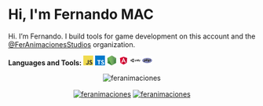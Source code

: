 # Hi, I'm Fernando MAC

Hi. I’m Fernando. I build tools for game development on this account and the [@FerAnimacionesStudios](https://github.com/FerAnimacionesStudios) organization.


**Languages and Tools:** 
<code><img height="20" src="https://raw.githubusercontent.com/github/explore/80688e429a7d4ef2fca1e82350fe8e3517d3494d/topics/javascript/javascript.png"></code>
<code><img height="20" src="https://raw.githubusercontent.com/github/explore/80688e429a7d4ef2fca1e82350fe8e3517d3494d/topics/typescript/typescript.png"></code>
<code><img height="20" src="https://raw.githubusercontent.com/github/explore/80688e429a7d4ef2fca1e82350fe8e3517d3494d/topics/nodejs/nodejs.png"></code>
<code><img height="20" src="https://raw.githubusercontent.com/github/explore/80688e429a7d4ef2fca1e82350fe8e3517d3494d/topics/angular/angular.png"></code>
<code><img height="20" src="https://raw.githubusercontent.com/github/explore/80688e429a7d4ef2fca1e82350fe8e3517d3494d/topics/unity/unity.png"></code>
<code><img height="20" src="https://raw.githubusercontent.com/github/explore/ccc16358ac4530c6a69b1b80c7223cd2744dea83/topics/php/php.png"></code>

<p align="center"> <img src="https://github-readme-stats.vercel.app/api?username=feranimaciones&show_icons=true" alt="feranimaciones" /> </p>



<p align="center">
<a href="https://twitter.com/feranimaciones" target="blank"><img align="center" src="https://cdn.jsdelivr.net/npm/simple-icons@3.0.1/icons/twitter.svg" alt="feranimaciones" height="20" width="20" /></a>
<a href="https://www.youtube.com/c/feranimaciones" target="blank"><img align="center" src="https://cdn.jsdelivr.net/npm/simple-icons@3.0.1/icons/youtube.svg" alt="feranimaciones" height="20" width="20" /></a>
</p>


<!--
**FerAnimaciones/FerAnimaciones** is a ✨ _special_ ✨ repository because its `README.md` (this file) appears on your GitHub profile.

Here are some ideas to get you started:

- 🔭 I’m currently working on ...
- 🌱 I’m currently learning ...
- 👯 I’m looking to collaborate on ...
- 🤔 I’m looking for help with ...
- 💬 Ask me about ...
- 📫 How to reach me: ...
- 😄 Pronouns: ...
- ⚡ Fun fact: ...
-->

